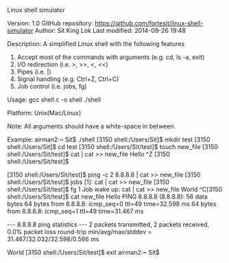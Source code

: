  Linux shell simulator

 Version: 1.0
 GitHub repository: https://github.com/fortesit/linux-shell-simulator
 Author: Sit King Lok
 Last modified: 2014-09-26 19:48
 
 Description:
 A simplified Linux shell with the following features
 1. Accept most of the commands with arguments (e.g. cd, ls -a, exit)
 2. I/O redirection (i.e. >, >>, <, <<)
 3. Pipes (i.e. |)
 4. Signal handling (e.g. Ctrl+Z, Ctrl+C)
 5. Job control (i.e. jobs, fg)

 Usage:
 gcc shell.c -o shell
 ./shell

 Platform:
 Unix(Mac/Linux)

 Note:
 All arguments should have a white-space in between.
 
 Example:
 airman2:~ Sit$ ./shell
 [3150 shell:/Users/Sit]$ mkdir test
 [3150 shell:/Users/Sit]$ cd test
 [3150 shell:/Users/Sit/test]$ touch new_file
 [3150 shell:/Users/Sit/test]$ cat | cat >> new_file
 Hello
 ^Z
 [3150 shell:/Users/Sit/test]$
 
 [3150 shell:/Users/Sit/test]$ ping -c 2 8.8.8.8 | cat >> new_file
 [3150 shell:/Users/Sit/test]$ jobs
 [1]: cat | cat >> new_file
 [3150 shell:/Users/Sit/test]$ fg 1
 Job wake up: cat | cat >> new_file
 World
 ^C[3150 shell:/Users/Sit/test]$ cat new_file
 Hello
 PING 8.8.8.8 (8.8.8.8): 56 data bytes
 64 bytes from 8.8.8.8: icmp_seq=0 ttl=49 time=32.598 ms
 64 bytes from 8.8.8.8: icmp_seq=1 ttl=49 time=31.467 ms
 
 --- 8.8.8.8 ping statistics ---
 2 packets transmitted, 2 packets received, 0.0% packet loss
 round-trip min/avg/max/stddev = 31.467/32.032/32.598/0.566 ms
 
 World
 [3150 shell:/Users/Sit/test]$ exit
 airman2:~ Sit$
